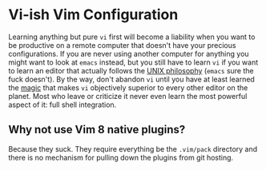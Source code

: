 # Vi-ish Vim Configuration

Learning anything but pure `vi` first will become a liability when you
want to be productive on a remote computer that doesn't have your
precious configurations. If you are never using another computer for
anything you might want to look at `emacs` instead, but you still have
to learn `vi` if you want to learn an editor that actually follows the
[UNIX philosophy](https://duck.com/lite?kd=-1&kp=-1&q=UNIX+philosophy) (`emacs` sure the fuck doesn't). By the way, don't
abandon `vi` until you have at least learned the
[magic](https://rwx.gg/vimagic) that makes `vi` objectively superior to
every other editor on the planet. Most who leave or criticize it never
even learn the most powerful aspect of it: full shell integration.

## Why not use Vim 8 native plugins?

Because they suck. They require everything be the `.vim/pack` directory
and there is no mechanism for pulling down the plugins from git hosting.
